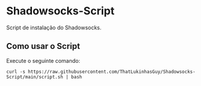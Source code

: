# Shadowsocks-Script
Script de instalação do Shadowsocks.


## Como usar o Script
Execute o seguinte comando:
```
curl -s https://raw.githubusercontent.com/ThatLukinhasGuy/Shadowsocks-Script/main/script.sh | bash
```
